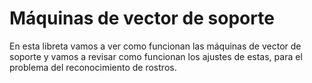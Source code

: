 # Máquinas de vector de soporte

En esta libreta vamos a ver como funcionan las máquinas de vector de soporte y
vamos a revisar como funcionan los ajustes de estas, para el problema del
reconocimiento de rostros.


